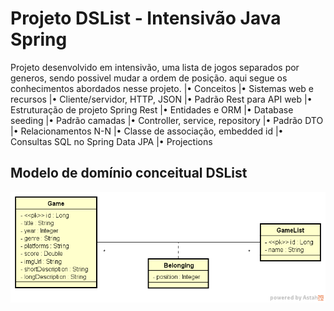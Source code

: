 
# Projeto DSList - Intensivão Java Spring 
Projeto desenvolvido em intensivão, uma lista de jogos separados por generos, sendo possivel mudar a ordem de posição.
aqui segue os conhecimentos abordados nesse projeto.
|• Conceitos
|• Sistemas web e recursos
|• Cliente/servidor, HTTP, JSON
|• Padrão Rest para API web
|• Estruturação de projeto Spring Rest
|• Entidades e ORM
|• Database seeding
|• Padrão camadas
|• Controller, service, repository
|• Padrão DTO
|• Relacionamentos N-N
|• Classe de associação, embedded id
|• Consultas SQL no Spring Data JPA
|• Projections

## Modelo de domínio conceitual DSList

![Modelo de domínio DSList](https://raw.githubusercontent.com/devsuperior/java-spring-dslist/main/resources/dslist-model.png)

